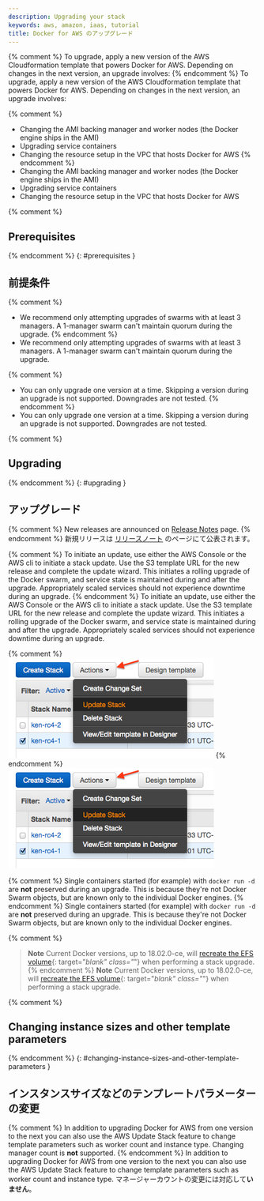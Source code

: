 ```yaml
---
description: Upgrading your stack
keywords: aws, amazon, iaas, tutorial
title: Docker for AWS のアップグレード
---
```


{% comment %}
To upgrade, apply a new version of the AWS Cloudformation template that powers
Docker for AWS. Depending on changes in the next version, an upgrade involves:
{% endcomment %}
To upgrade, apply a new version of the AWS Cloudformation template that powers
Docker for AWS. Depending on changes in the next version, an upgrade involves:

 {% comment %}
 * Changing the AMI backing manager and worker nodes (the Docker engine
   ships in the AMI)
 * Upgrading service containers
 * Changing the resource setup in the VPC that hosts Docker for AWS
 {% endcomment %}
 * Changing the AMI backing manager and worker nodes (the Docker engine
   ships in the AMI)
 * Upgrading service containers
 * Changing the resource setup in the VPC that hosts Docker for AWS

{% comment %}
## Prerequisites
{% endcomment %}
{: #prerequisites }
## 前提条件

 {% comment %}
 * We recommend only attempting upgrades of swarms with at least 3 managers.
 A 1-manager swarm can't maintain quorum during the upgrade.
 {% endcomment %}
 * We recommend only attempting upgrades of swarms with at least 3 managers.
 A 1-manager swarm can't maintain quorum during the upgrade.

 {% comment %}
 * You can only upgrade one version at a time. Skipping a version during
  an upgrade is not supported. Downgrades are not tested.
 {% endcomment %}
 * You can only upgrade one version at a time. Skipping a version during
  an upgrade is not supported. Downgrades are not tested.

{% comment %}
## Upgrading
{% endcomment %}
{: #upgrading }
## アップグレード

{% comment %}
New releases are announced on [Release Notes](release-notes.md) page.
{% endcomment %}
新規リリースは [リリースノート](release-notes.md) のページにて公表されます。

{% comment %}
To initiate an update, use either the AWS Console or the AWS cli to initiate a
stack update. Use the S3 template URL for the new release and complete the
update wizard. This initiates a rolling upgrade of the Docker swarm, and
service state is maintained during and after the upgrade. Appropriately
scaled services should not experience downtime during an upgrade.
{% endcomment %}
To initiate an update, use either the AWS Console or the AWS cli to initiate a
stack update. Use the S3 template URL for the new release and complete the
update wizard. This initiates a rolling upgrade of the Docker swarm, and
service state is maintained during and after the upgrade. Appropriately
scaled services should not experience downtime during an upgrade.

{% comment %}
![Upgrade in AWS console](img/cloudformation_update.png)
{% endcomment %}
![AWS コンソールでのアップグレード](img/cloudformation_update.png)

{% comment %}
Single containers started (for example) with `docker run -d` are
**not** preserved during an upgrade. This is because they're not Docker Swarm
objects, but are known only to the individual Docker engines.
{% endcomment %}
Single containers started (for example) with `docker run -d` are
**not** preserved during an upgrade. This is because they're not Docker Swarm
objects, but are known only to the individual Docker engines.

{% comment %}
> **Note** Current Docker versions, up to 18.02.0-ce, will [recreate the EFS volume](https://docs.aws.amazon.com/AWSCloudFormation/latest/UserGuide/using-cfn-updating-stacks-update-behaviors.html){: target="_blank" class="_"} when performing a stack upgrade.
{% endcomment %}
> **Note** Current Docker versions, up to 18.02.0-ce, will [recreate the EFS volume](https://docs.aws.amazon.com/AWSCloudFormation/latest/UserGuide/using-cfn-updating-stacks-update-behaviors.html){: target="_blank" class="_"} when performing a stack upgrade.

{% comment %}
## Changing instance sizes and other template parameters
{% endcomment %}
{: #changing-instance-sizes-and-other-template-parameters }
## インスタンスサイズなどのテンプレートパラメーターの変更

{% comment %}
In addition to upgrading Docker for AWS from one version to the next you can
also use the AWS Update Stack feature to change template parameters such as
worker count and instance type. Changing manager count is **not** supported.
{% endcomment %}
In addition to upgrading Docker for AWS from one version to the next you can
also use the AWS Update Stack feature to change template parameters such as
worker count and instance type.
マネージャーカウントの変更には対応して**いません**。
